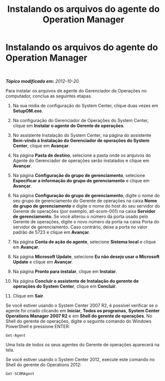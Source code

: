 ﻿---
title: Instalando os arquivos do agente do Operation Manager
TOCTitle: Installing the Operation Manager Agent Files
ms:assetid: e2246c44-0c75-43fc-8b04-26e53c5dd572
ms:mtpsurl: https://technet.microsoft.com/pt-br/library/JJ205345(v=OCS.15)
ms:contentKeyID: 49308382
ms.date: 05/19/2016
mtps_version: v=OCS.15
ms.translationtype: HT
---

# Instalando os arquivos do agente do Operation Manager

 

_**Tópico modificado em:** 2012-10-20_

Para instalar os arquivos de agente do Gerenciador de Operações no computador, conclua as seguintes etapas.

1.  Na sua mídia de configuração do System Center, clique duas vezes em **SetupOM.exe**.

2.  Na configuração do Gerenciador de Operações do System Center, clique em **Instalar o agente do Gerente de operações**.

3.  No assistente Instalação do System Center, na página do assistente **Bem-vindo à Instalação do Gerenciador de operações do System Center**, clique em **Avançar**.

4.  Na página **Pasta de destino**, selecione a pasta onde os arquivos do Agente do Gerenciador de operações serão instalados e clique em **Avançar**.

5.  Na página **Configuração do grupo de gerenciamento**, selecione **Especificar a informação do grupo de gerenciamento** e clique em **Avançar**.

6.  Na página **Configuração do grupo de gerenciamento**, digite o nome do seu grupo de gerenciamento do Gerente de operações na caixa **Nome do grupo de gerenciamento** e digite o nome do host do seu servidor do Gerente de operações (por exemplo, atl-scom-001) na caixa **Servidor de gerenciamento**. Se você alterou o número da porta usado pelo Gerente de operações, digite o novo número da porta na caixa Porta do servidor de gerenciamento. Caso contrário, deixe a porta no valor padrão de 5723 e clique em **Avançar**.

7.  Na página **Conta de ação do agente**, selecione **Sistema local** e clique em **Avançar**.

8.  Na página **Microsoft Update**, selecione **Eu não desejo usar o Microsoft Update** e clique em **Avançar**.

9.  Na página **Pronto para instalar**, clique em **Instalar**.

10. Na página **Concluir o assistente de Instalação do gerente de operações do System Center**, clique em **Concluir**.

11. Clique em **Sair**.

Se você estiver usando o System Center 2007 R2, é possível verificar se o agente foi criado clicando em **Iniciar**, **Todos os programas**, **System Center Operations Manager 2007 R2** e em **Shell do gerente de operações**. No Shell do gerente de operações, digite o seguinte comando do Windows PowerShell e pressione ENTER:

    Get-Agent 

Uma lista de todos os seus agentes do Gerente de operações aparecerá na tela.

Se você estiver usando o System Center 2012, execute este comando no Shell do gerente do Operations 2012:

    Get-SCOMAgent

